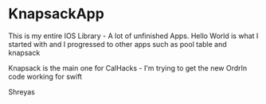 KnapsackApp
===========


This is my entire IOS Library - A lot of unfinished Apps. Hello World is what I started with and I progressed to other
apps such as pool table and knapsack

Knapsack is the main one for CalHacks - I'm trying to get the new OrdrIn code working for swift

Shreyas
